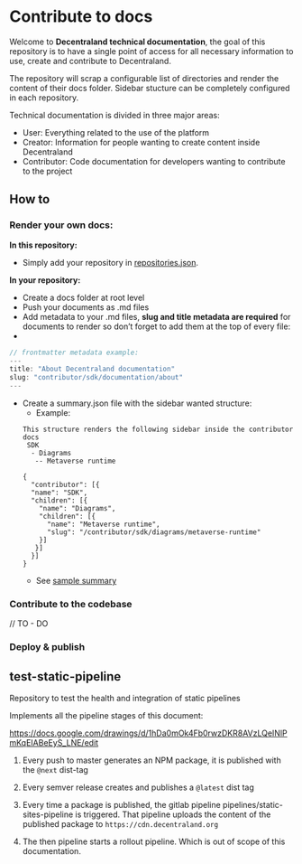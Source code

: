 # Contribute to docs

Welcome to **Decentraland technical documentation**, the goal of this repository is to have a single point of access for  all necessary information to use, create and contribute to Decentraland.

The repository will scrap a configurable list of directories and render the content of their docs folder. Sidebar stucture can be completely configured in each repository.

Technical documentation is divided in three major areas:

- User: Everything related to the use of the platform
- Creator: Information for people wanting to create content inside Decentraland
- Contributor: Code documentation for developers wanting to contribute to the project

## How to

### **Render your own docs:**

**In this repository:**

- Simply add your repository in [repositories.json](https://github.com/decentraland/technical-documentation/blob/main/src/repositories.json).

**In your repository:**

- Create a docs folder at root level
- Push your documents as .md files
- Add metadata to your .md files, **slug and title metadata are required** for documents to render so don’t forget to add them at the top of every file:
- 
```jsx
// frontmatter metadata example:
---
title: "About Decentraland documentation"
slug: "contributor/sdk/documentation/about"
---
```
- Create a summary.json file with the sidebar wanted structure:
    - Example:
    ```
    This structure renders the following sidebar inside the contributor docs
     SDK
      - Diagrams
       -- Metaverse runtime 

  {
      "contributor": [{
      "name": "SDK",
      "children": [{
        "name": "Diagrams",
        "children": [{
          "name": "Metaverse runtime",
          "slug": "/contributor/sdk/diagrams/metaverse-runtime"
        }]
       }]
      }]
  }
    ```
  - See [sample summary](https://github.com/decentraland/technical-documentation/blob/main/docs/summary.json)

### Contribute to the codebase

// TO - DO

### Deploy & publish

## test-static-pipeline

Repository to test the health and integration of static pipelines

Implements all the pipeline stages of this document:

<https://docs.google.com/drawings/d/1hDa0mOk4Fb0rwzDKR8AVzLQeINlPmKqEIABeEyS_LNE/edit>

1. Every push to master generates an NPM package, it is published with the `@next` dist-tag

2. Every semver release creates and publishes a `@latest` dist tag

3. Every time a package is published, the gitlab pipeline pipelines/static-sites-pipeline is triggered. That pipeline uploads the content of the published package to `https://cdn.decentraland.org`

4. The then pipeline starts a rollout pipeline. Which is out of scope of this documentation.

